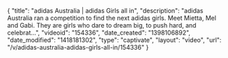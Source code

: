 {
    "title": "adidas Australia | adidas Girls all in",
    "description": "adidas Australia ran a competition to find the next adidas girls. Meet Mietta, Mel and Gabi. They are girls who dare to dream big, to push hard, and celebrat...",
    "videoid": "154336",
    "date_created": "1398106892",
    "date_modified": "1418181302",
    "type": "captivate",
    "layout": "video",
    "url": "\/v\/adidas-australia-adidas-girls-all-in\/154336"
}